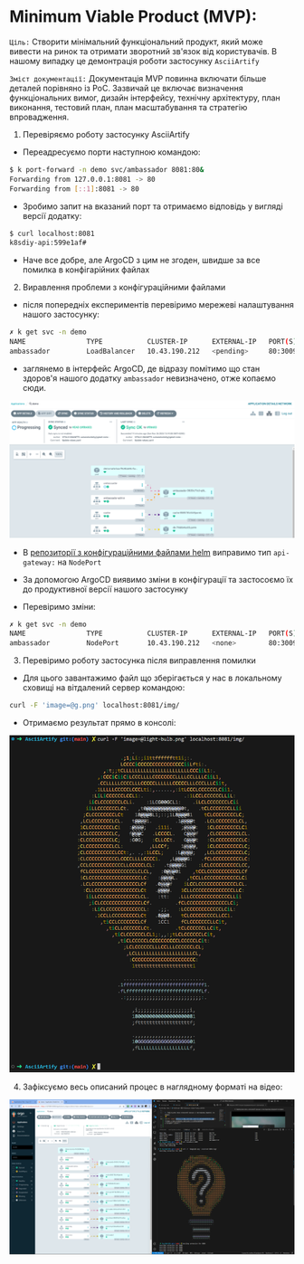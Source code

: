 # Minimum Viable Product (MVP):

`Ціль:` Створити мінімальний функціональний продукт, який може вивести на ринок та отримати зворотний зв'язок від користувачів. В нашому випадку це демонтрація роботи застосунку `AsciiArtify`

`Зміст документації:` Документація MVP повинна включати більше деталей порівняно із PoC. Зазвичай це включає визначення функціональних вимог, дизайн інтерфейсу, технічну архітектуру, план виконання, тестовий план, план масштабування та стратегію впровадження.

1. Перевіряємо роботу застосунку AsciiArtify
- Переадресуємо порти наступною командою:
```bash
$ k port-forward -n demo svc/ambassador 8081:80&
Forwarding from 127.0.0.1:8081 -> 80
Forwarding from [::1]:8081 -> 80
```
- Зробимо запит на вказаний порт та отримаємо відповідь у вигляді версії додатку:  
```bash
$ curl localhost:8081
k8sdiy-api:599e1af#       
```
- Наче все добре, але  ArgoCD з цим не згоден, швидше за все помилка в конфігарійних файлах

2. Виравлення проблеми з конфігураційними файлами
- після попередніх експериментів перевіримо мережеві налаштування нашого застосунку:
```bash
✗ k get svc -n demo
NAME               TYPE           CLUSTER-IP      EXTERNAL-IP   PORT(S)               AGE
ambassador         LoadBalancer   10.43.190.212   <pending>     80:30092/TCP          84s
```
- заглянемо в інтерфейс ArgoCD, де відразу помітимо що стан здоров'я нашого додатку `ambassador` невизначено, отже копаємо сюди.

![ambassador](.img/ambassador.png)  
- В [репозиторії з конфігураційними файлами helm](https://github.com/vit-um/go-demo-app/blob/master/helm/values.yaml) виправимо тип `api-gateway:` на `NodePort`

- За допомогою ArgoCD виявимо зміни в конфігурації та застосоємо їх до продуктивної версії нашого застосунку

- Перевіримо зміни:
```bash
✗ k get svc -n demo
NAME               TYPE           CLUSTER-IP      EXTERNAL-IP   PORT(S)         AGE
ambassador         NodePort       10.43.190.212   <none>        80:30092/TCP    84s
```

3. Перевіримо роботу застосунка після виправлення помилки
- Для цього завантажимо файл що зберігається у нас в локальному сховищі на вітдалений сервер командою:
```bash
curl -F 'image=@g.png' localhost:8081/img/
```
- Отримаємо результат прямо в консолі:  

![Result](.img/argo_res.png)  

4. Зафіксуємо весь описаний процес в наглядному форматі на відео:

[![MPV Demo](.img/argo_mvp.png)](https://www.youtube.com/watch?v=uGHwzDpGGE0)



